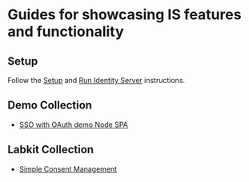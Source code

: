 # Guides for showcasing IS features and functionality

## Setup

Follow the [Setup](../README.md#setup) and [Run Identity Server](../README.md#run-identity-server) instructions.

## Demo Collection

- [SSO with OAuth demo Node SPA](demos/sso-oath-node-spa.md)

## Labkit Collection

- [Simple Consent Management](labkits/simple-consent-management.md)
